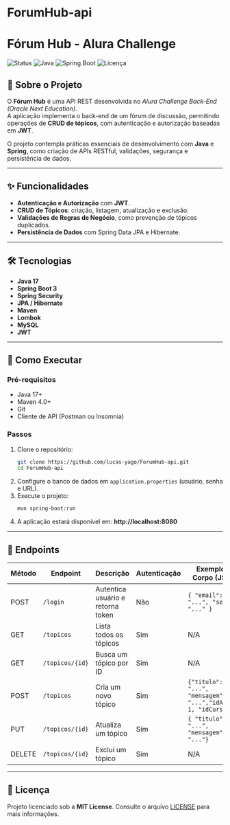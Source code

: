 ﻿# ForumHub-api

# Fórum Hub - Alura Challenge

![Status](https://img.shields.io/badge/status-concluído-brightgreen) ![Java](https://img.shields.io/badge/java-21-yellow) ![Spring Boot](https://img.shields.io/badge/Spring_Boot-3.5.4-green) ![Licença](https://img.shields.io/badge/licença-MIT-blue)  

## 📖 Sobre o Projeto

O **Fórum Hub** é uma API REST desenvolvida no *Alura Challenge Back-End (Oracle Next Education)*.  
A aplicação implementa o back-end de um fórum de discussão, permitindo operações de **CRUD de tópicos**, com autenticação e autorização baseadas em **JWT**.  

O projeto contempla práticas essenciais de desenvolvimento com **Java** e **Spring**, como criação de APIs RESTful, validações, segurança e persistência de dados.  

---

## ✨ Funcionalidades

- **Autenticação e Autorização** com **JWT**.  
- **CRUD de Tópicos**: criação, listagem, atualização e exclusão.  
- **Validações de Regras de Negócio**, como prevenção de tópicos duplicados.  
- **Persistência de Dados** com Spring Data JPA e Hibernate.  

---

## 🛠️ Tecnologias

- **Java 17**  
- **Spring Boot 3**  
- **Spring Security**  
- **JPA / Hibernate**  
- **Maven**  
- **Lombok**  
- **MySQL**  
- **JWT**  

---

## 🚀 Como Executar

### Pré-requisitos
- Java 17+  
- Maven 4.0+  
- Git  
- Cliente de API (Postman ou Insomnia)  

### Passos
1. Clone o repositório:  
   ```bash
   git clone https://github.com/lucas-yago/ForumHub-api.git
   cd ForumHub-api
   ```
2. Configure o banco de dados em `application.properties` (usuário, senha e URL).  
3. Execute o projeto:  
   ```bash
   mvn spring-boot:run
   ```
4. A aplicação estará disponível em: **http://localhost:8080**  

---

## 📄 Endpoints

| Método | Endpoint        | Descrição                         | Autenticação | Exemplo de Corpo (JSON) |
|--------|----------------|-----------------------------------|--------------|--------------------------|
| POST   | `/login`        | Autentica usuário e retorna token | Não          | `{ "email": "...", "senha": "..." }` |
| GET    | `/topicos`      | Lista todos os tópicos            | Sim          | N/A |
| GET    | `/topicos/{id}` | Busca um tópico por ID            | Sim          | N/A |
| POST   | `/topicos`      | Cria um novo tópico               | Sim          | `{"titulo": "...", "mensagem": "...","idAutor": 1, "idCurso": 1}` |
| PUT    | `/topicos/{id}` | Atualiza um tópico                | Sim          | `{ "titulo": "...", "mensagem": "..."}` |
| DELETE | `/topicos/{id}` | Exclui um tópico                  | Sim          | N/A |

---

## 📜 Licença

Projeto licenciado sob a **MIT License**. Consulte o arquivo [LICENSE](LICENSE) para mais informações.
